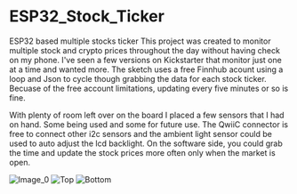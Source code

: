 # ESP32_Stock_Ticker
ESP32 based multiple stocks ticker
This project was created to monitor multiple stock and crypto prices throughout the day without having check on my phone. I've seen a few versions on Kickstarter that monitor just one at a time and wanted more. The sketch uses a free Finnhub acount using a loop and Json to cycle though grabbing the data for each stock ticker. Becuase of the free account limitations, updating every five minutes or so is fine.

With plenty of room left over on the board I placed a few sensors that I had on hand. Some being used and some for future use. The QwiiC connector is free to connect other i2c sensors and the ambient light sensor could be used to auto adjust the lcd backlight. On the software side, you could grab the time and update the stock prices more often only when the market is open.

![Image_0](https://github.com/mike-rankin/ESP32_Stock_Ticker/assets/4991664/78a8cb77-838e-40db-b3e7-2c8846187be2)
![Top](https://github.com/mike-rankin/ESP32_Stock_Ticker/assets/4991664/94079343-0a03-402c-bd2f-8c1e38d37d30)
![Bottom](https://github.com/mike-rankin/ESP32_Stock_Ticker/assets/4991664/66e79dfc-337e-4913-b6de-c97e3dd7df59)
